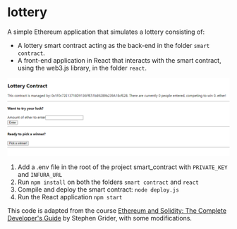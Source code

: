 # lottery
A simple Ethereum application that simulates a lottery consisting of:
- A lottery smart contract acting as the back-end in the folder `smart contract`.
- A front-end application in React that interacts with the smart contract, using the web3.js library, in the folder `react`.

![alt text](https://github.com/RosarioB/lottery/blob/main/github_images/lottery.png?raw=true)

1. Add a .env file in the root of the project smart_contract with `PRIVATE_KEY` and `INFURA_URL`
2. Run `npm install` on both the folders `smart contract` and `react`
3. Compile and deploy the smart contract: `node deploy.js`
4. Run the React application `npm start`

This code is adapted from the course [Ethereum and Solidity: The Complete Developer's Guide](https://www.udemy.com/course/ethereum-and-solidity-the-complete-developers-guide/?couponCode=24T6MT62024) by Stephen Grider, with some modifications.

